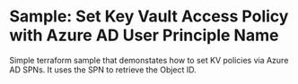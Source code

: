 # Sample: Set Key Vault Access Policy with Azure AD User Principle Name

Simple terraform sample that demonstates how to set KV policies via Azure AD SPNs. It uses the SPN to retrieve the Object ID.
